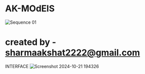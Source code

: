 # AK-MOdElS
![Sequence 01](https://user-images.githubusercontent.com/6675724/233157474-1506d219-c085-49f9-a537-43d6c1bae93a.gif)


# created by - sharmaakshat2222@gmail.com

INTERFACE
![Screenshot 2024-10-21 194326](https://github.com/user-attachments/assets/5166bf4c-42d8-4c69-bc65-5a3642a59b6f)
